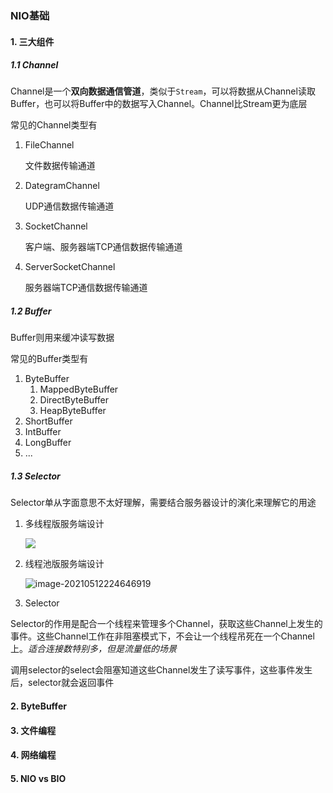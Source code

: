 ### NIO基础

#### 1. 三大组件

##### 1.1 Channel 

Channel是一个**双向数据通信管道**，类似于`Stream`，可以将数据从Channel读取Buffer，也可以将Buffer中的数据写入Channel。Channel比Stream更为底层

常见的Channel类型有

1. FileChannel

   文件数据传输通道

2. DategramChannel

   UDP通信数据传输通道

3. SocketChannel

   客户端、服务器端TCP通信数据传输通道

4. ServerSocketChannel
   
   服务器端TCP通信数据传输通道

##### 1.2 Buffer

Buffer则用来缓冲读写数据

常见的Buffer类型有

1. ByteBuffer
   1. MappedByteBuffer
   2. DirectByteBuffer
   3. HeapByteBuffer
2. ShortBuffer
3. IntBuffer
4. LongBuffer
5. ...

##### 1.3 Selector

Selector单从字面意思不太好理解，需要结合服务器设计的演化来理解它的用途

1. 多线程版服务端设计

   ![](https://i.loli.net/2021/05/12/Iyowp7qVc1xNbnX.png)

2. 线程池版服务端设计

   ![image-20210512224646919](https://i.loli.net/2021/05/12/Iyowp7qVc1xNbnX.png)

3.  Selector

   Selector的作用是配合一个线程来管理多个Channel，获取这些Channel上发生的事件。这些Channel工作在非阻塞模式下，不会让一个线程吊死在一个Channel上。*适合连接数特别多，但是流量低的场景*

   调用selector的select会阻塞知道这些Channel发生了读写事件，这些事件发生后，selector就会返回事件

#### 2. ByteBuffer

#### 3. 文件编程

#### 4. 网络编程

#### 5. NIO vs BIO





